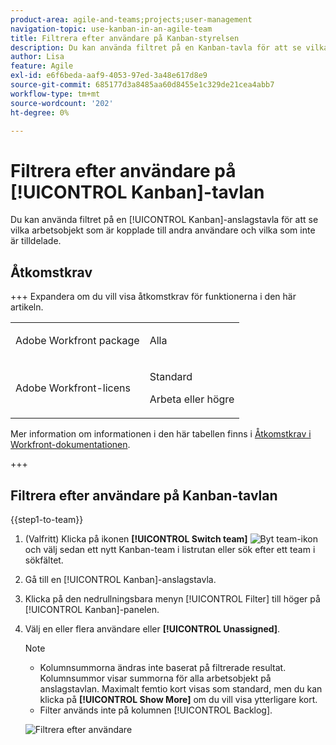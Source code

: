 ```yaml
---
product-area: agile-and-teams;projects;user-management
navigation-topic: use-kanban-in-an-agile-team
title: Filtrera efter användare på Kanban-styrelsen
description: Du kan använda filtret på en Kanban-tavla för att se vilka arbetsobjekt som är associerade med andra användare och vilka som inte är tilldelade.
author: Lisa
feature: Agile
exl-id: e6f6beda-aaf9-4053-97ed-3a48e617d8e9
source-git-commit: 685177d3a8485aa60d8455e1c329de21cea4abb7
workflow-type: tm+mt
source-wordcount: '202'
ht-degree: 0%

---
```


# Filtrera efter användare på [!UICONTROL Kanban]-tavlan

Du kan använda filtret på en [!UICONTROL Kanban]-anslagstavla för att se vilka arbetsobjekt som är kopplade till andra användare och vilka som inte är tilldelade.

## Åtkomstkrav

+++ Expandera om du vill visa åtkomstkrav för funktionerna i den här artikeln.

<table style="table-layout:auto"> 
 <col> 
 </col> 
 <col> 
 </col> 
 <tbody> 
  <tr> 
   <td role="rowheader">Adobe Workfront package</td> 
   <td> <p>Alla</p> </td> 
  </tr> 
  <tr> 
   <td role="rowheader">Adobe Workfront-licens</td> 
   <td> <p>Standard</p> 
   <p>Arbeta eller högre</p> </td> 
  </tr>
 </tbody> 
</table>

Mer information om informationen i den här tabellen finns i [Åtkomstkrav i Workfront-dokumentationen](/help/quicksilver/administration-and-setup/add-users/access-levels-and-object-permissions/access-level-requirements-in-documentation.md).

+++

## Filtrera efter användare på Kanban-tavlan

{{step1-to-team}}

1. (Valfritt) Klicka på ikonen **[!UICONTROL Switch team]** ![Byt team-ikon](assets/switch-team-icon.png) och välj sedan ett nytt Kanban-team i listrutan eller sök efter ett team i sökfältet.

1. Gå till en [!UICONTROL Kanban]-anslagstavla.
1. Klicka på den nedrullningsbara menyn [!UICONTROL Filter] till höger på [!UICONTROL Kanban]-panelen.
1. Välj en eller flera användare eller **[!UICONTROL Unassigned]**.

   >[!NOTE]
   >
   >* Kolumnsummorna ändras inte baserat på filtrerade resultat. Kolumnsummor visar summorna för alla arbetsobjekt på anslagstavlan. Maximalt femtio kort visas som standard, men du kan klicka på **[!UICONTROL Show More]** om du vill visa ytterligare kort.
   >* Filter används inte på kolumnen [!UICONTROL Backlog].


   ![Filtrera efter användare](assets/filter-by-user-agile-nwe.png)
